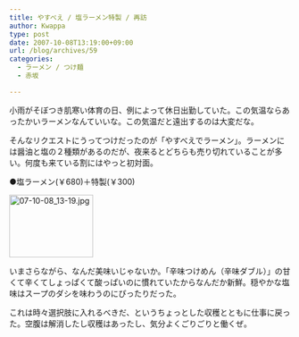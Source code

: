 ```yaml
---
title: やすべえ / 塩ラーメン特製 / 再訪
author: Kwappa
type: post
date: 2007-10-08T13:19:00+09:00
url: /blog/archives/59
categories:
  - ラーメン / つけ麺
  - 赤坂

---
```

小雨がそぼつき肌寒い体育の日、例によって休日出勤していた。この気温ならあったかいラーメンなんていいな。この気温だと遠出するのは大変だな。
  
そんなリクエストにうってつけだったのが「やすべえでラーメン」。ラーメンには醤油と塩の２種類があるのだが、夜来るとどちらも売り切れていることが多い。何度も来ている割にはやっと初対面。
  
●塩ラーメン(￥680)＋特製(￥300)
  
<a href="http://akasakalunch.up.seesaa.net/image/07-10-08_13-19.jpg" target="_blank" rel="noopener noreferrer"><img src="http://akasakalunch.up.seesaa.net/image/07-10-08_13-19-thumbnail2.jpg" border="0" alt="07-10-08_13-19.jpg" width="150" height="112" /></a>
  
いまさらながら、なんだ美味いじゃないか。「辛味つけめん（辛味ダブル）」の甘くて辛くてしょっぱくて酸っぱいのに慣れていたからなんだか新鮮。穏やかな塩味はスープのダシを味わうのにぴったりだった。
  
これは時々選択肢に入れるべきだ、というちょっとした収穫とともに仕事に戻った。空腹は解消したし収穫はあったし、気分よくごりごりと働くぜ。

